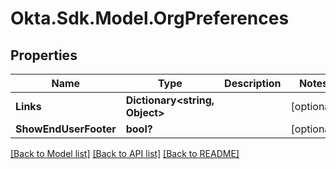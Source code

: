 # Okta.Sdk.Model.OrgPreferences
## Properties

Name | Type | Description | Notes
------------ | ------------- | ------------- | -------------
**Links** | **Dictionary&lt;string, Object&gt;** |  | [optional] 
**ShowEndUserFooter** | **bool?** |  | [optional] 

[[Back to Model list]](../README.md#documentation-for-models) [[Back to API list]](../README.md#documentation-for-api-endpoints) [[Back to README]](../README.md)

